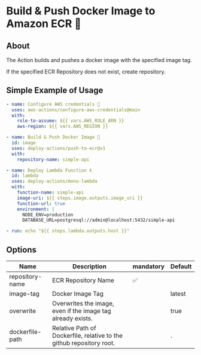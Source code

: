 # Build & Push Docker Image to Amazon ECR 🐳

## About

The Action builds and pushes a docker image with the specified image tag.

If the specified ECR Repository does not exist, create repository.

## Simple Example of Usage

```yml
- name: Configure AWS credentials 🔑
  uses: aws-actions/configure-aws-credentials@main
  with:
    role-to-assume: ${{ vars.AWS_ROLE_ARN }}
    aws-region: ${{ vars.AWS_REGION }}

- name: Build & Push Docker Image 🐳
  id: image
  uses: deploy-actions/push-to-ecr@v1
  with:
    repository-name: simple-api

- name: Deploy Lambda Function ƛ
  id: lambda
  uses: deploy-actions/mono-lambda
  with:
    function-name: simple-api
    image-uri: ${{ steps.image.outputs.image_uri }}
    function-url: true
    environment: |
      NODE_ENV=production
      DATABASE_URL=postgresql://admin@localhost:5432/simple-api

- run: echo "${{ steps.lambda.outputs.host }}"
```

## Options

| Name            | Description                                                          | mandatory | Default |
| --------------- | -------------------------------------------------------------------- | --------- | ------- |
| repository-name | ECR Repository Name                                                  | ✅        |         |
| image-tag       | Docker Image Tag                                                     |           | latest  |
| overwrite       | Overwrites the image, even if the image tag already exists.          |           | true    |
| dockerfile-path | Relative Path of Dockerfile, relative to the github repository root. |           | .       |
